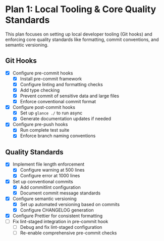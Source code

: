 # Plan 1: Local Tooling & Core Quality Standards

This plan focuses on setting up local developer tooling (Git hooks) and enforcing core quality standards like formatting, commit conventions, and semantic versioning.

## Git Hooks

- [x] Configure pre-commit hooks
  - [x] Install pre-commit framework
  - [x] Configure linting and formatting checks
  - [x] Add type checking
  - [x] Prevent commit of sensitive data and large files
  - [x] Enforce conventional commit format
- [x] Configure post-commit hooks
  - [x] Set up `glance ./` to run async
  - [x] Generate documentation updates if needed
- [x] Configure pre-push hooks
  - [x] Run complete test suite
  - [x] Enforce branch naming conventions

## Quality Standards

- [x] Implement file length enforcement
  - [x] Configure warning at 500 lines
  - [x] Configure error at 1000 lines
- [x] Set up conventional commits
  - [x] Add commitlint configuration
  - [x] Document commit message standards
- [x] Configure semantic versioning
  - [x] Set up automated versioning based on commits
  - [x] Configure CHANGELOG generation
- [x] Configure Prettier for consistent formatting
- [ ] Fix lint-staged integration in pre-commit hook
  - [ ] Debug and fix lint-staged configuration
  - [ ] Re-enable comprehensive pre-commit checks

